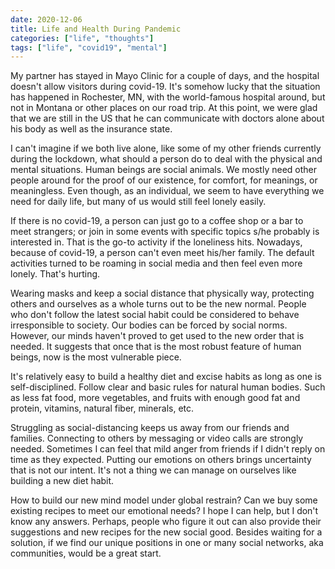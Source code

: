 ```yaml
---
date: 2020-12-06
title: Life and Health During Pandemic
categories: ["life", "thoughts"]
tags: ["life", "covid19", "mental"]
---
```


My partner has stayed in Mayo Clinic for a couple of days, and the hospital
doesn't allow visitors during covid-19.
It's somehow lucky that the situation has happened in Rochester, MN,
with the world-famous hospital around, but not in Montana or other
places on our road trip.
At this point, we were glad that we are still in the US that he can
communicate with doctors alone about his body as well as the insurance state.

I can't imagine if we both live alone, like some of my other friends
currently during the lockdown, what should a person do to deal with
the physical and mental situations.
Human beings are social animals. We mostly need other people around
for the proof of our existence, for comfort, for meanings, or meaningless.
Even though, as an individual, we seem to have everything we need for daily life,
but many of us would still feel lonely easily.

If there is no covid-19, a person can just go to a coffee shop or a bar
to meet strangers; or join in some events with specific topics s/he probably
is interested in.
That is the go-to activity if the loneliness hits.
Nowadays, because of covid-19, a person can't even meet his/her family.
The default activities turned to be roaming in social media and then
feel even more lonely.
That's hurting.

Wearing masks and keep a social distance that physically way,
protecting others and ourselves as a whole turns out to be the new normal.
People who don't follow the latest social habit could be
considered to behave irresponsible to society.
Our bodies can be forced by social norms.
However, our minds haven't proved to get used to the new order that is needed.
It suggests that once that is the most robust feature of human beings,
now is the most vulnerable piece.

It's relatively easy to build a healthy diet and excise habits
as long as one is self-disciplined.
Follow clear and basic rules for natural human bodies.
Such as less fat food, more vegetables, and fruits with
enough good fat and protein, vitamins, natural fiber,
minerals, etc.

Struggling as social-distancing keeps us away from our friends and families.
Connecting to others by messaging or video calls are strongly needed.
Sometimes I can feel that mild anger from friends if
I didn't reply on time as they expected.
Putting our emotions on others brings uncertainty that is not our intent.
It's not a thing we can manage on ourselves like building a new diet habit.

How to build our new mind model under global restrain?
Can we buy some existing recipes to meet our emotional needs?
I hope I can help, but I don't know any answers.
Perhaps, people who figure it out can also provide their suggestions
and new recipes for the new social good.
Besides waiting for a solution, if we find our unique positions
in one or many social networks, aka communities, would be a great start. 
